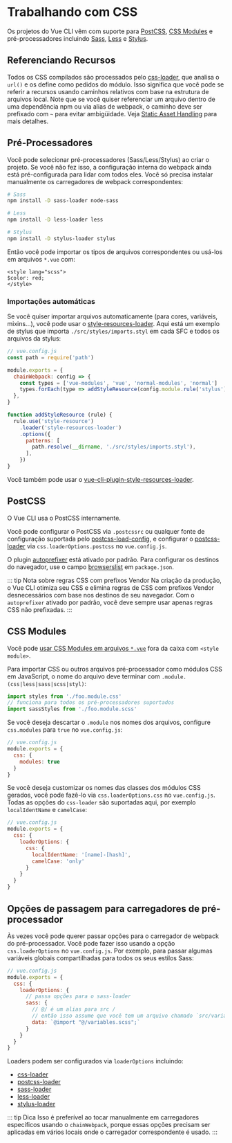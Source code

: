 # Trabalhando com CSS

Os projetos do Vue CLI vêm com suporte para [PostCSS](http://postcss.org/), [CSS Modules](https://github.com/css-modules/css-modules) e pré-processadores incluindo [Sass](https://sass-lang.com/), [Less](http://lesscss.org/) e [Stylus](http://stylus-lang.com/).

## Referenciando Recursos

Todos os CSS compilados são processados pelo [css-loader](https://github.com/webpack-contrib/css-loader), que analisa o `url()` e os define como pedidos do módulo. Isso significa que você pode se referir a recursos usando caminhos relativos com base na estrutura de arquivos local. Note que se você quiser referenciar um arquivo dentro de uma dependência npm ou via alias de webpack, o caminho deve ser prefixado com `~` para evitar ambigüidade. Veja [Static Asset Handling](./html-and-static-assets.md#static-assets-handling) para mais detalhes.

## Pré-Processadores

Você pode selecionar pré-processadores (Sass/Less/Stylus) ao criar o projeto. Se você não fez isso, a configuração interna do webpack ainda está pré-configurada para lidar com todos eles. Você só precisa instalar manualmente os carregadores de webpack correspondentes:

``` bash
# Sass
npm install -D sass-loader node-sass

# Less
npm install -D less-loader less

# Stylus
npm install -D stylus-loader stylus
```
Então você pode importar os tipos de arquivos correspondentes ou usá-los em arquivos `*.vue` com:

``` vue
<style lang="scss">
$color: red;
</style>
```

### Importações automáticas

Se você quiser importar arquivos automaticamente (para cores, variáveis, mixins...), você pode usar o [style-resources-loader](https://github.com/yenshih/style-resources-loader). Aqui está um exemplo de stylus que importa `./src/styles/imports.styl` em cada SFC e todos os arquivos da stylus:

```js
// vue.config.js
const path = require('path')

module.exports = {
  chainWebpack: config => {
    const types = ['vue-modules', 'vue', 'normal-modules', 'normal']
    types.forEach(type => addStyleResource(config.module.rule('stylus').oneOf(type)))
  },
}

function addStyleResource (rule) {
  rule.use('style-resource')
    .loader('style-resources-loader')
    .options({
      patterns: [
        path.resolve(__dirname, './src/styles/imports.styl'),
      ],
    })
}
```

Você também pode usar o [vue-cli-plugin-style-resources-loader](https://www.npmjs.com/package/vue-cli-plugin-style-resources-loader).

## PostCSS

O Vue CLI usa o PostCSS internamente.

Você pode configurar o PostCSS via `.postcssrc` ou qualquer fonte de configuração suportada pelo [postcss-load-config](https://github.com/michael-ciniawsky/postcss-load-config), e configurar o [postcss-loader]( https://github.com/postcss/postcss-loader) via `css.loaderOptions.postcss` no `vue.config.js`.

O plugin [autoprefixer](https://github.com/postcss/autoprefixer) está ativado por padrão. Para configurar os destinos do navegador, use o campo [browserslist](../guide/browser-compatibility.html#browserslist) em `package.json`.

::: tip Nota sobre regras CSS com prefixos Vendor
Na criação da produção, o Vue CLI otimiza seu CSS e elimina regras de CSS com prefixos Vendor desnecessários com base nos destinos de seu navegador. Com o `autoprefixer` ativado por padrão, você deve sempre usar apenas regras CSS não prefixadas.
:::

## CSS Modules

Você pode [usar CSS Modules em arquivos `*.vue`](https://vue-loader.vuejs.org/en/features/css-modules.html) fora da caixa com `<style module>`.

Para importar CSS ou outros arquivos pré-processador como módulos CSS em JavaScript, o nome do arquivo deve terminar com `.module.(css|less|sass|scss|styl)`:

``` js
import styles from './foo.module.css'
// funciona para todos os pré-processadores suportados
import sassStyles from './foo.module.scss'
```

Se você deseja descartar o `.module` nos nomes dos arquivos, configure `css.modules` para `true` no `vue.config.js`:

``` js
// vue.config.js
module.exports = {
  css: {
    modules: true
  }
}
```

Se você deseja customizar os nomes das classes dos módulos CSS gerados, você pode fazê-lo via `css.loaderOptions.css` no `vue.config.js`. Todas as opções do `css-loader` são suportadas aqui, por exemplo `localIdentName` e `camelCase`:

``` js
// vue.config.js
module.exports = {
  css: {
    loaderOptions: {
      css: {
        localIdentName: '[name]-[hash]',
        camelCase: 'only'
      }
    }
  }
}
```

## Opções de passagem para carregadores de pré-processador

Às vezes você pode querer passar opções para o carregador de webpack do pré-processador. Você pode fazer isso usando a opção `css.loaderOptions` no `vue.config.js`. Por exemplo, para passar algumas variáveis globais compartilhadas para todos os seus estilos Sass:

``` js
// vue.config.js
module.exports = {
  css: {
    loaderOptions: {
      // passa opções para o sass-loader
      sass: {
        // @/ é um alias para src /
        // então isso assume que você tem um arquivo chamado `src/variables.scss`
        data: `@import "@/variables.scss";`
      }
    }
  }
}
```

Loaders podem ser configurados via `loaderOptions` incluindo:

- [css-loader](https://github.com/webpack-contrib/css-loader)
- [postcss-loader](https://github.com/postcss/postcss-loader)
- [sass-loader](https://github.com/webpack-contrib/sass-loader)
- [less-loader](https://github.com/webpack-contrib/less-loader)
- [stylus-loader](https://github.com/shama/stylus-loader)

::: tip Dica
Isso é preferível ao tocar manualmente em carregadores específicos usando o `chainWebpack`, porque essas opções precisam ser aplicadas em vários locais onde o carregador correspondente é usado.
:::
